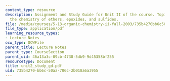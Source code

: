 ```yaml
---
content_type: resource
description: Assignment and Study Guide for Unit II of the course. Topics include
  the chemistry of ethers, epoxides, and sulfides.
file: /media/courses/5-13-organic-chemistry-ii-fall-2003/735b4270bb6c50aa706c2b018a6a3955_unit2_study_gd.pdf
file_type: application/pdf
learning_resource_types:
- Lecture Notes
ocw_type: OCWFile
parent_title: Lecture Notes
parent_type: CourseSection
parent_uid: 46a13a3c-09cb-4738-5db9-9d45358bf255
resourcetype: Document
title: unit2_study_gd.pdf
uid: 735b4270-bb6c-50aa-706c-2b018a6a3955
---
```

